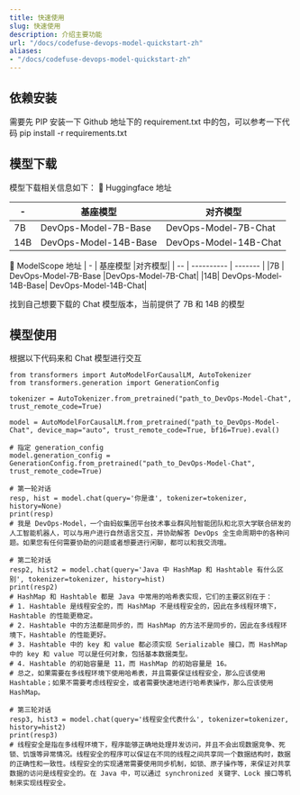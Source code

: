 ```yaml
---
title: 快速使用
slug: 快速使用
description: 介绍主要功能
url: "/docs/codefuse-devops-model-quickstart-zh"
aliases:
- "/docs/codefuse-devops-model-quickstart-zh"
---
```



## 依赖安装
需要先 PIP 安装一下 Github 地址下的 requirement.txt 中的包，可以参考一下代码
pip install -r requirements.txt


## 模型下载
模型下载相关信息如下：
 🤗 Huggingface 地址

| - |	基座模型	|对齐模型|
| -- | ---------- | ------- |
|7B|	DevOps-Model-7B-Base|	DevOps-Model-7B-Chat|
|14B|   DevOps-Model-14B-Base|	DevOps-Model-14B-Chat|

🤖 ModelScope 地址
| - |	基座模型	|对齐模型|
| -- | ---------- | ------- |
|7B	|   DevOps-Model-7B-Base	|DevOps-Model-7B-Chat|
|14B|	DevOps-Model-14B-Base|	DevOps-Model-14B-Chat|

找到自己想要下载的 Chat 模型版本，当前提供了 7B 和 14B 的模型


## 模型使用
根据以下代码来和 Chat 模型进行交互
```
from transformers import AutoModelForCausalLM, AutoTokenizer
from transformers.generation import GenerationConfig

tokenizer = AutoTokenizer.from_pretrained("path_to_DevOps-Model-Chat", trust_remote_code=True)

model = AutoModelForCausalLM.from_pretrained("path_to_DevOps-Model-Chat", device_map="auto", trust_remote_code=True, bf16=True).eval()

# 指定 generation_config
model.generation_config = GenerationConfig.from_pretrained("path_to_DevOps-Model-Chat", trust_remote_code=True)

# 第一轮对话
resp, hist = model.chat(query='你是谁', tokenizer=tokenizer, history=None)
print(resp)
# 我是 DevOps-Model，一个由蚂蚁集团平台技术事业群风险智能团队和北京大学联合研发的人工智能机器人，可以与用户进行自然语言交互，并协助解答 DevOps 全生命周期中的各种问题。如果您有任何需要协助的问题或者想要进行闲聊，都可以和我交流哦。

# 第二轮对话
resp2, hist2 = model.chat(query='Java 中 HashMap 和 Hashtable 有什么区别', tokenizer=tokenizer, history=hist)
print(resp2)
# HashMap 和 Hashtable 都是 Java 中常用的哈希表实现，它们的主要区别在于：
# 1. Hashtable 是线程安全的，而 HashMap 不是线程安全的，因此在多线程环境下，Hashtable 的性能更稳定。
# 2. Hashtable 中的方法都是同步的，而 HashMap 的方法不是同步的，因此在多线程环境下，Hashtable 的性能更好。
# 3. Hashtable 中的 key 和 value 都必须实现 Serializable 接口，而 HashMap 中的 key 和 value 可以是任何对象，包括基本数据类型。
# 4. Hashtable 的初始容量是 11，而 HashMap 的初始容量是 16。
# 总之，如果需要在多线程环境下使用哈希表，并且需要保证线程安全，那么应该使用 Hashtable；如果不需要考虑线程安全，或者需要快速地进行哈希表操作，那么应该使用 HashMap。

# 第三轮对话
resp3, hist3 = model.chat(query='线程安全代表什么', tokenizer=tokenizer, history=hist2)
print(resp3)
# 线程安全是指在多线程环境下，程序能够正确地处理并发访问，并且不会出现数据竞争、死锁、饥饿等异常情况。线程安全的程序可以保证在不同的线程之间共享同一个数据结构时，数据的正确性和一致性。线程安全的实现通常需要使用同步机制，如锁、原子操作等，来保证对共享数据的访问是线程安全的。在 Java 中，可以通过 synchronized 关键字、Lock 接口等机制来实现线程安全。
```